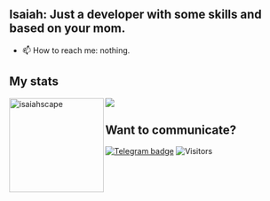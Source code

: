 
## Isaiah: Just a developer with some skills and based on your mom.
- 📫 How to reach me: nothing.



## My stats

<div>
<img height="170" align="left" src="https://github-readme-stats.vercel.app/api?username=isaiahscape&&show_icons=true&theme=react" alt="isaiahscape" />
<img src="https://github-readme-stats.vercel.app/api/top-langs/?username=isaiahscape&&layout=compact&theme=react&langs_count=6" />
</div>

## Want to communicate?
[![Telegram badge](https://img.shields.io/badge/Isaiah-30302f?style=flat&logo=telegram)](https://t.me/isaiahscape)
![Visitors](https://api.visitorbadge.io/api/visitors?path=isaiahscape&label=Visitors&countColor=%23697689)

<!---
kreiorogit/kreiorogit is a ✨ special ✨ repository because its `README.md` (this file) appears on your GitHub profile.
You can click the Preview link to take a look at your changes.
--->
